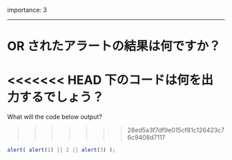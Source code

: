 importance: 3

---

# OR されたアラートの結果は何ですか？

<<<<<<< HEAD
下のコードは何を出力するでしょう？
=======
What will the code below output?
>>>>>>> 28ed5a3f7df9e015cf81c126423c76c9408d7117

```js
alert( alert(1) || 2 || alert(3) );
```
